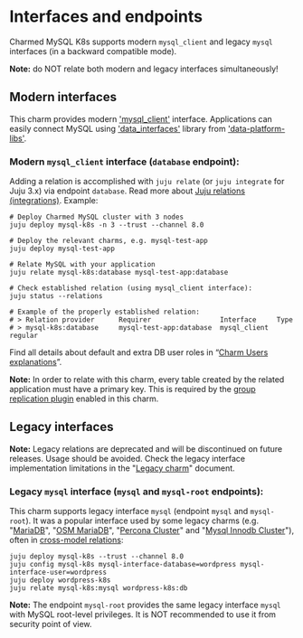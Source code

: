# Interfaces and endpoints

Charmed MySQL K8s supports modern `mysql_client` and legacy `mysql` interfaces (in a backward compatible mode).

**Note:** do NOT relate both modern and legacy interfaces simultaneously!

## Modern interfaces

This charm provides modern ['mysql_client'](https://github.com/canonical/charm-relation-interfaces) interface. Applications can easily connect MySQL using ['data_interfaces'](https://charmhub.io/data-platform-libs/libraries/data_interfaces) library from ['data-platform-libs'](https://github.com/canonical/data-platform-libs/).

### Modern `mysql_client` interface (`database` endpoint):

Adding a relation is accomplished with `juju relate` (or `juju integrate` for Juju 3.x) via endpoint `database`. Read more about [Juju relations (integrations)](https://documentation.ubuntu.com/juju/3.6/reference/relation/). Example:

```shell
# Deploy Charmed MySQL cluster with 3 nodes
juju deploy mysql-k8s -n 3 --trust --channel 8.0

# Deploy the relevant charms, e.g. mysql-test-app
juju deploy mysql-test-app

# Relate MySQL with your application
juju relate mysql-k8s:database mysql-test-app:database

# Check established relation (using mysql_client interface):
juju status --relations

# Example of the properly established relation:
# > Relation provider      Requirer                 Interface     Type
# > mysql-k8s:database     mysql-test-app:database  mysql_client  regular
```
Find all details about default and extra DB user roles in “[Charm Users explanations](/explanation/users)”.

**Note:** In order to relate with this charm, every table created by the related application must have a primary key. This is required by the [group replication plugin](https://dev.mysql.com/doc/refman/8.0/en/group-replication-requirements.html) enabled in this charm.

## Legacy interfaces

**Note:** Legacy relations are deprecated and will be discontinued on future releases. Usage should be avoided. Check the legacy interface implementation limitations in the "[Legacy charm](/explanation/legacy-charm)" document.

### Legacy `mysql` interface (`mysql` and `mysql-root` endpoints):

This charm supports legacy interface `mysql` (endpoint `mysql` and `mysql-root`). It was a popular interface used by some legacy charms (e.g. "[MariaDB](https://charmhub.io/mariadb)", "[OSM MariaDB](https://charmhub.io/charmed-osm-mariadb-k8s)", "[Percona Cluster](https://charmhub.io/percona-cluster)" and "[Mysql Innodb Cluster](https://charmhub.io/mysql-innodb-cluster)"), often in [cross-model relations](https://documentation.ubuntu.com/juju/3.6/reference/relation/#cross-model):

```shell
juju deploy mysql-k8s --trust --channel 8.0
juju config mysql-k8s mysql-interface-database=wordpress mysql-interface-user=wordpress
juju deploy wordpress-k8s
juju relate mysql-k8s:mysql wordpress-k8s:db
```

**Note:** The endpoint `mysql-root` provides the same legacy interface `mysql` with MySQL root-level privileges. It is NOT recommended to use it from security point of view.

